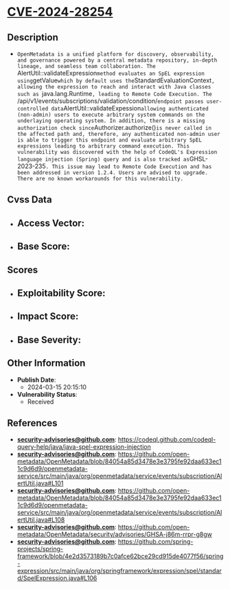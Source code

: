 
# [CVE-2024-28254](https://cve.mitre.org/cgi-bin/cvename.cgi?name=CVE-2024-28254)

## Description

- `OpenMetadata is a unified platform for discovery, observability, and governance powered by a central metadata repository, in-depth lineage, and seamless team collaboration. The `‎AlertUtil::validateExpression` method evaluates an SpEL expression using `getValue` which by default uses the `StandardEvaluationContext`, allowing the expression to reach and interact with Java classes such as `java.lang.Runtime`, leading to Remote Code Execution. The `/api/v1/events/subscriptions/validation/condition/<expression>` endpoint passes user-controlled data `AlertUtil::validateExpession` allowing authenticated (non-admin) users to execute arbitrary system commands on the underlaying operating system. In addition, there is a missing authorization check since `Authorizer.authorize()` is never called in the affected path and, therefore, any authenticated non-admin user is able to trigger this endpoint and evaluate arbitrary SpEL expressions leading to arbitrary command execution. This vulnerability was discovered with the help of CodeQL's Expression language injection (Spring) query and is also tracked as `GHSL-2023-235`. This issue may lead to Remote Code Execution and has been addressed in version 1.2.4. Users are advised to upgrade. There are no known workarounds for this vulnerability.`

## Cvss Data

- **Access Vector**:
  - 
- **Base Score**:
  - 

## Scores

- **Exploitability Score**:
  - 
- **Impact Score**:
  - 
- **Base Severity**:
  - 

## Other Information

- **Publish Date**:
  - 2024-03-15 20:15:10
- **Vulnerability Status**:
  - Received

## References

- **security-advisories@github.com**: https://codeql.github.com/codeql-query-help/java/java-spel-expression-injection
- **security-advisories@github.com**: https://github.com/open-metadata/OpenMetadata/blob/84054a85d3478e3e3795fe92daa633ec11c9d6d9/openmetadata-service/src/main/java/org/openmetadata/service/events/subscription/AlertUtil.java#L101
- **security-advisories@github.com**: https://github.com/open-metadata/OpenMetadata/blob/84054a85d3478e3e3795fe92daa633ec11c9d6d9/openmetadata-service/src/main/java/org/openmetadata/service/events/subscription/AlertUtil.java#L108
- **security-advisories@github.com**: https://github.com/open-metadata/OpenMetadata/security/advisories/GHSA-j86m-rrpr-g8gw
- **security-advisories@github.com**: https://github.com/spring-projects/spring-framework/blob/4e2d3573189b7c0afce62bce29cd915de4077f56/spring-expression/src/main/java/org/springframework/expression/spel/standard/SpelExpression.java#L106
